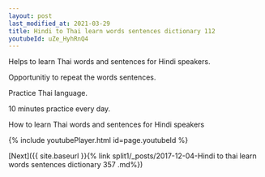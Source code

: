 ```yaml
---
layout: post
last_modified_at: 2021-03-29
title: Hindi to Thai learn words sentences dictionary 112 
youtubeId: uZe_HyhRnQ4
---
```

 
 
Helps to learn Thai words and sentences for Hindi speakers.

Opportunitiy to repeat the words sentences. 

Practice Thai language. 
 
10 minutes practice every day. 
 
How to learn Thai words and sentences for Hindi speakers 
 
{% include youtubePlayer.html id=page.youtubeId %}
 
 
[Next]({{ site.baseurl }}{% link  split1/_posts/2017-12-04-Hindi to thai learn words sentences dictionary 357 .md%})
 
